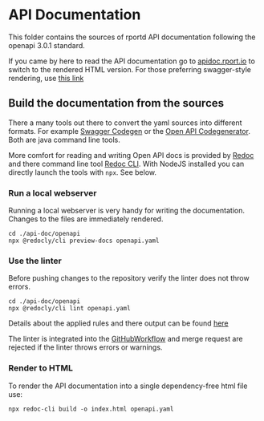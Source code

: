 # API Documentation

This folder contains the sources of rportd API documentation following the openapi 3.0.1 standard.

If you came by here to read the API documentation go to [apidoc.rport.io](https://apidoc.rport.io/master/) to switch to the rendered HTML version.
For those preferring swagger-style rendering, use [this link](https://petstore.swagger.io/?url=https://raw.githubusercontent.com/cloudradar-monitoring/rport/master/api-doc/openapi/openapi.yaml#/)

## Build the documentation from the sources

There a many tools out there to convert the yaml sources into different formats.  For example [Swagger Codegen](https://swagger.io/docs/open-source-tools/swagger-codegen/) or the [Open API Codegenerator](https://repo1.maven.org/maven2/org/openapitools/openapi-generator-cli/5.0.0/).
Both are java command line tools.

More comfort for reading and writing Open API docs is provided by [Redoc](https://github.com/Redocly/redoc) and there command line tool [Redoc CLI](https://redocly.com/docs/redoc/deployment/cli/).
With NodeJS installed you can directly launch the tools with `npx`. See below.

### Run a local webserver

Running a local webserver is very handy for writing the documentation. Changes to the files are immediately rendered.

```shell
cd ./api-doc/openapi
npx @redocly/cli preview-docs openapi.yaml
```

### Use the linter

Before pushing changes to the repository verify the linter does not throw errors.

```shell
cd ./api-doc/openapi
npx @redocly/cli lint openapi.yaml
```

Details about the applied rules and there output can be found [here](https://redocly.com/docs/cli/resources/built-in-rules/)

The linter is integrated into the [GitHubWorkflow](../.github/workflows/apidoc.yml) and merge request are rejected if the linter throws errors or warnings.

### Render to HTML

To render the API documentation into a single dependency-free html file use:

```shell
npx redoc-cli build -o index.html openapi.yaml
```
